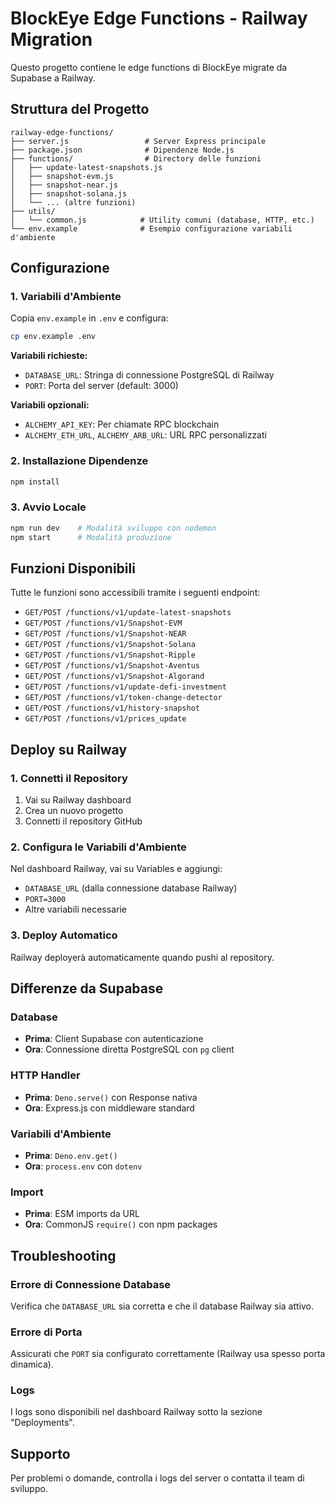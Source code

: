 # BlockEye Edge Functions - Railway Migration

Questo progetto contiene le edge functions di BlockEye migrate da Supabase a Railway.

## Struttura del Progetto

```
railway-edge-functions/
├── server.js                 # Server Express principale
├── package.json              # Dipendenze Node.js
├── functions/                # Directory delle funzioni
│   ├── update-latest-snapshots.js
│   ├── snapshot-evm.js
│   ├── snapshot-near.js
│   ├── snapshot-solana.js
│   └── ... (altre funzioni)
├── utils/
│   └── common.js            # Utility comuni (database, HTTP, etc.)
└── env.example              # Esempio configurazione variabili d'ambiente
```

## Configurazione

### 1. Variabili d'Ambiente

Copia `env.example` in `.env` e configura:

```bash
cp env.example .env
```

**Variabili richieste:**
- `DATABASE_URL`: Stringa di connessione PostgreSQL di Railway
- `PORT`: Porta del server (default: 3000)

**Variabili opzionali:**
- `ALCHEMY_API_KEY`: Per chiamate RPC blockchain
- `ALCHEMY_ETH_URL`, `ALCHEMY_ARB_URL`: URL RPC personalizzati

### 2. Installazione Dipendenze

```bash
npm install
```

### 3. Avvio Locale

```bash
npm run dev    # Modalità sviluppo con nodemon
npm start      # Modalità produzione
```

## Funzioni Disponibili

Tutte le funzioni sono accessibili tramite i seguenti endpoint:

- `GET/POST /functions/v1/update-latest-snapshots`
- `GET/POST /functions/v1/Snapshot-EVM`
- `GET/POST /functions/v1/Snapshot-NEAR`
- `GET/POST /functions/v1/Snapshot-Solana`
- `GET/POST /functions/v1/Snapshot-Ripple`
- `GET/POST /functions/v1/Snapshot-Aventus`
- `GET/POST /functions/v1/Snapshot-Algorand`
- `GET/POST /functions/v1/update-defi-investment`
- `GET/POST /functions/v1/token-change-detector`
- `GET/POST /functions/v1/history-snapshot`
- `GET/POST /functions/v1/prices_update`

## Deploy su Railway

### 1. Connetti il Repository

1. Vai su Railway dashboard
2. Crea un nuovo progetto
3. Connetti il repository GitHub

### 2. Configura le Variabili d'Ambiente

Nel dashboard Railway, vai su Variables e aggiungi:
- `DATABASE_URL` (dalla connessione database Railway)
- `PORT=3000`
- Altre variabili necessarie

### 3. Deploy Automatico

Railway deployerà automaticamente quando pushi al repository.

## Differenze da Supabase

### Database
- **Prima**: Client Supabase con autenticazione
- **Ora**: Connessione diretta PostgreSQL con `pg` client

### HTTP Handler
- **Prima**: `Deno.serve()` con Response nativa
- **Ora**: Express.js con middleware standard

### Variabili d'Ambiente
- **Prima**: `Deno.env.get()`
- **Ora**: `process.env` con `dotenv`

### Import
- **Prima**: ESM imports da URL
- **Ora**: CommonJS `require()` con npm packages

## Troubleshooting

### Errore di Connessione Database
Verifica che `DATABASE_URL` sia corretta e che il database Railway sia attivo.

### Errore di Porta
Assicurati che `PORT` sia configurato correttamente (Railway usa spesso porta dinamica).

### Logs
I logs sono disponibili nel dashboard Railway sotto la sezione "Deployments".

## Supporto

Per problemi o domande, controlla i logs del server o contatta il team di sviluppo.
